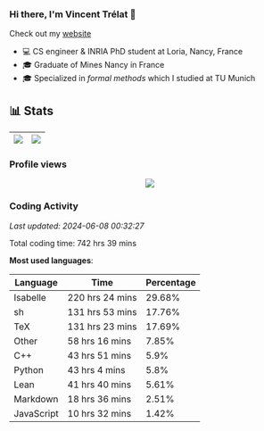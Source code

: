 ### Hi there, I'm Vincent Trélat 👋

Check out my [website](https://vtrelat.github.io)

-   💻 CS engineer & INRIA PhD student at Loria, Nancy, France
-   🎓 Graduate of Mines Nancy in France
-   🎓 Specialized in _formal methods_ which I studied at TU Munich

## 📊 **Stats**

| <img align="center" src="https://readme-stats.clckblog.space/api?username=VTrelat&show_icons=true&include_all_commits=true&theme=tokyonight&hide_border=true" /> | <img align="center" src="https://readme-stats.clckblog.space/api/top-langs/?username=VTrelat&layout=compact&theme=tokyonight&hide_border=true" /> |
| ---------------------------------------------------------------------------------------------------------------------------------------------------------------- | ------------------------------------------------------------------------------------------------------------------------------------------------- |

### Profile views

<p align="center">
 <img src="https://profile-counter.glitch.me/VTrelat/count.svg" />
</p>

<!--automations-->
### Coding Activity
_Last updated: 2024-06-08 00:32:27_

Total coding time: 742 hrs 39 mins

**Most used languages**:

| Language | Time | Percentage |
| ------------- | ------------- | ------------- |
| Isabelle | 220 hrs 24 mins | 29.68% |
| sh | 131 hrs 53 mins | 17.76% |
| TeX | 131 hrs 23 mins | 17.69% |
| Other | 58 hrs 16 mins | 7.85% |
| C++ | 43 hrs 51 mins | 5.9% |
| Python | 43 hrs 4 mins | 5.8% |
| Lean | 41 hrs 40 mins | 5.61% |
| Markdown | 18 hrs 36 mins | 2.51% |
| JavaScript | 10 hrs 32 mins | 1.42% |

